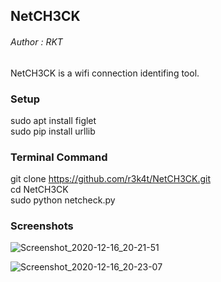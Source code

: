 
<h2>NetCH3CK</h2>

<h6>Author : RKT </h6>


NetCH3CK is a wifi connection identifing tool.


### Setup ###


sudo apt install figlet
<br>
sudo pip install urllib


### Terminal Command ###


git clone https://github.com/r3k4t/NetCH3CK.git
<br>
cd NetCH3CK
<br>
sudo python netcheck.py


### Screenshots ###


![Screenshot_2020-12-16_20-21-51](https://user-images.githubusercontent.com/69615463/102366840-1d7e3780-3fdf-11eb-9090-42dbd5216be3.png)

![Screenshot_2020-12-16_20-23-07](https://user-images.githubusercontent.com/69615463/102365505-a300e800-3fdd-11eb-914d-78ed5975fe25.png)



